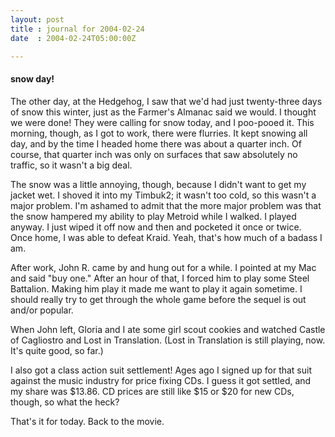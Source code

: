 ```yaml
---
layout: post
title : journal for 2004-02-24
date  : 2004-02-24T05:00:00Z

---
```

<h4>snow day!</h4>The other day, at the Hedgehog, I saw that we'd had just twenty-three days of snow this winter, just as the Farmer's Almanac said we would.  I thought we were done!  They were calling for snow today, and I poo-pooed it.  This morning, though, as I got to work, there were flurries.  It kept snowing all day, and by the time I headed home there was about a quarter inch.  Of course, that quarter inch was only on surfaces that saw absolutely no traffic, so it wasn't a big deal.

The snow was a little annoying, though, because I didn't want to get my jacket wet.  I shoved it into my Timbuk2; it wasn't too cold, so this wasn't a major problem.  I'm ashamed to admit that the more major problem was that the snow hampered my ability to play Metroid while I walked.  I played anyway.  I just wiped it off now and then and pocketed it once or twice.  Once home, I was able to defeat Kraid.  Yeah, that's how much of a badass I am.

After work, John R. came by and hung out for a while.  I pointed at my Mac and said "buy one."  After an hour of that, I forced him to play some Steel Battalion.  Making him play it made me want to play it again sometime.  I should really try to get through the whole game before the sequel is out and/or popular.

When John left, Gloria and I ate some girl scout cookies and watched Castle of Cagliostro and Lost in Translation.  (Lost in Translation is still playing, now.  It's quite good, so far.)

I also got a class action suit settlement!  Ages ago I signed up for that suit against the music industry for price fixing CDs.  I guess it got settled, and my share was $13.86.  CD prices are still like $15 or $20 for new CDs, though, so what the heck?

That's it for today.  Back to the movie.

